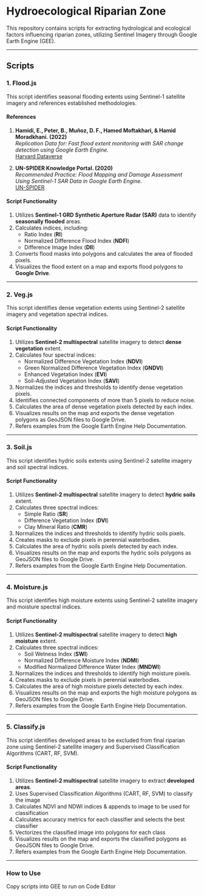 # Hydroecological Riparian Zone

This repository contains scripts for extracting hydrological and ecological factors influencing riparian zones, utilizing Sentinel Imagery through Google Earth Engine (GEE).

---

## Scripts

### 1. **Flood.js**
This script identifies seasonal flooding extents using Sentinel-1 satellite imagery and references established methodologies.

#### **References**
1. **Hamidi, E., Peter, B., Muñoz, D. F., Hamed Moftakhari, & Hamid Moradkhani. (2022)**  
   _Replication Data for: Fast flood extent monitoring with SAR change detection using Google Earth Engine._  
   [Harvard Dataverse](https://doi.org/10.7910/dvn/wotc7e)

2. **UN-SPIDER Knowledge Portal. (2020)**  
   _Recommended Practice: Flood Mapping and Damage Assessment Using Sentinel-1 SAR Data in Google Earth Engine._  
   [UN-SPIDER](https://www.un-spider.org/advisory-support/recommended-practices/recommended-practice-google-earth-engine-flood-mapping)


#### **Script Functionality**
1. Utilizes **Sentinel-1 GRD Synthetic Aperture Radar (SAR)** data to identify **seasonally flooded** areas.
2. Calculates indices, including:  
   - Ratio Index (**RI**)  
   - Normalized Difference Flood Index (**NDFI**)  
   - Difference Image Index (**DII**)
3. Converts flood masks into polygons and calculates the area of flooded pixels.
4. Visualizes the flood extent on a map and exports flood polygons to **Google Drive**.

---

### 2. **Veg.js**
This script identifies dense vegetation extents using Sentinel-2 satellite imagery and vegetation spectral indices.


#### **Script Functionality**

1. Utilizes **Sentinel-2 multispectral** satellite imagery to detect **dense vegetation** extent.
2. Calculates four spectral indices:
    - Normalized Difference Vegetation Index (**NDVI**)
    - Green Normalized Difference Vegetation Index (**GNDVI**)
    - Enhanced Vegetation Index (**EVI**)
    - Soil-Adjusted Vegetation Index (**SAVI**)
3. Normalizes the indices and thresholds to identify dense vegetation pixels.
4. Identifies connected components of more than 5 pixels to reduce noise.
5. Calculates the area of dense vegetation pixels detected by each index.
6. Visualizes results on the map and exports the dense vegetation polygons as GeoJSON files to Google Drive.
7. Refers examples from the Google Earth Engine Help Documentation.


---

### 3. **Soil.js**
This script identifies hydric soils extents using Sentinel-2 satellite imagery and soil spectral indices.


#### **Script Functionality**

1. Utilizes **Sentinel-2 multispectral** satellite imagery to detect **hydric soils** extent.
2. Calculates three spectral indices:
    - Simple Ratio (**SR**)
    - Difference Vegetation Index (**DVI**)
    - Clay Mineral Ratio (**CMR**)
3. Normalizes the indices and thresholds to identify hydric soils pixels.
4. Creates masks to exclude pixels in perennial waterbodies.
5. Calculates the area of hydric soils pixels detected by each index.
6. Visualizes results on the map and exports the hydric soils polygons as GeoJSON files to Google Drive.
7. Refers examples from the Google Earth Engine Help Documentation.

---

### 4. **Moisture.js**
This script identifies high moisture extents using Sentinel-2 satellite imagery and moisture spectral indices.


#### **Script Functionality**

1. Utilizes **Sentinel-2 multispectral** satellite imagery to detect **high moisture** extent.
2. Calculates three spectral indices:
    - Soil Wetness Index (**SWI**)
    - Normalized Difference Moisture Index (**NDMI**)
    - Modified Normalized Difference Water Index (**MNDWI**)
3. Normalizes the indices and thresholds to identify high moisture pixels.
4. Creates masks to exclude pixels in perennial waterbodies.
5. Calculates the area of high moisture pixels detected by each index.
6. Visualizes results on the map and exports the high moisture polygons as GeoJSON files to Google Drive.
7. Refers examples from the Google Earth Engine Help Documentation.

---

### 5. **Classify.js**
This script identifies developed areas to be excluded from final riparian zone using Sentinel-2 satellite imagery and Supervised Classification Algorithms (CART, RF, SVM).


#### **Script Functionality**

1. Utilizes **Sentinel-2 multispectral** satellite imagery to extract **developed areas**.
2. Uses Supervised Classification Algorithms (CART, RF, SVM) to classify the image
3. Calculates NDVI and NDWI indices & appends to image to be used for classification
4. Calculates accuracy metrics for each classifier and selects the best classifier
5. Vectorizes the classified image into polygons for each class
6. Visualizes results on the map and exports the classified polygons as GeoJSON files to Google Drive.
7. Refers examples from the Google Earth Engine Help Documentation.

---



### How to Use
Copy scripts into GEE to run on Code Editor
